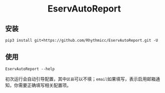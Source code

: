 <h1 style="text-align: center"> EservAutoReport </h1>

## 安装

```shell
pip3 install git+https://github.com/Rhythmicc/EservAutoReport.git -U
```

## 使用

```shell
EservAutoReport --help
```

初次运行会自动引导配置，其中`区县`可以不填；`email`如果填写，表示启用邮箱通知，你需要正确填写相关配置项。
